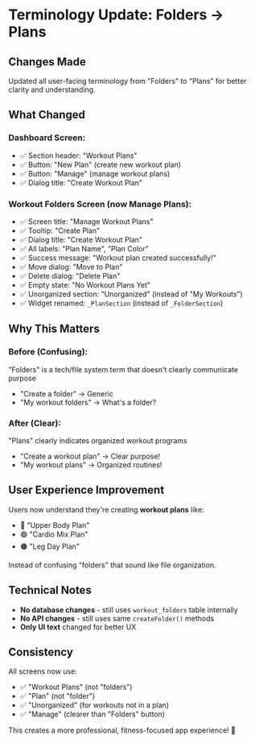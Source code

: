 # Terminology Update: Folders → Plans

## Changes Made

Updated all user-facing terminology from "Folders" to "Plans" for better clarity and understanding.

## What Changed

### Dashboard Screen:
- ✅ Section header: "Workout Plans"
- ✅ Button: "New Plan" (create new workout plan)
- ✅ Button: "Manage" (manage workout plans)
- ✅ Dialog title: "Create Workout Plan"

### Workout Folders Screen (now Manage Plans):
- ✅ Screen title: "Manage Workout Plans"
- ✅ Tooltip: "Create Plan"
- ✅ Dialog title: "Create Workout Plan"
- ✅ All labels: "Plan Name", "Plan Color"
- ✅ Success message: "Workout plan created successfully!"
- ✅ Move dialog: "Move to Plan"
- ✅ Delete dialog: "Delete Plan"
- ✅ Empty state: "No Workout Plans Yet"
- ✅ Unorganized section: "Unorganized" (instead of "My Workouts")
- ✅ Widget renamed: `_PlanSection` (instead of `_FolderSection`)

## Why This Matters

### Before (Confusing):
"Folders" is a tech/file system term that doesn't clearly communicate purpose
- "Create a folder" → Generic
- "My workout folders" → What's a folder?

### After (Clear):
"Plans" clearly indicates organized workout programs
- "Create a workout plan" → Clear purpose!
- "My workout plans" → Organized routines!

## User Experience Improvement

Users now understand they're creating **workout plans** like:
- 🔵 "Upper Body Plan"
- 🟢 "Cardio Mix Plan"
- 🟠 "Leg Day Plan"

Instead of confusing "folders" that sound like file organization.

## Technical Notes

- **No database changes** - still uses `workout_folders` table internally
- **No API changes** - still uses same `createFolder()` methods
- **Only UI text** changed for better UX

## Consistency

All screens now use:
- ✅ "Workout Plans" (not "folders")
- ✅ "Plan" (not "folder")
- ✅ "Unorganized" (for workouts not in a plan)
- ✅ "Manage" (clearer than "Folders" button)

This creates a more professional, fitness-focused app experience! 💪
